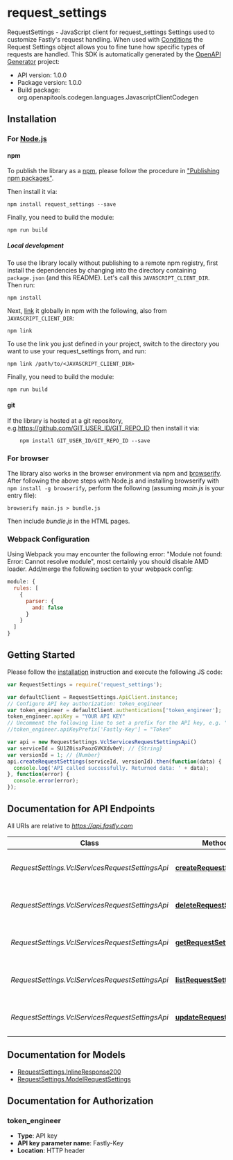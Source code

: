 # request_settings

RequestSettings - JavaScript client for request_settings
Settings used to customize Fastly's request handling. When used with [Conditions](#condition) the Request Settings object allows you to fine tune how specific types of requests are handled.
This SDK is automatically generated by the [OpenAPI Generator](https://openapi-generator.tech) project:

- API version: 1.0.0
- Package version: 1.0.0
- Build package: org.openapitools.codegen.languages.JavascriptClientCodegen

## Installation

### For [Node.js](https://nodejs.org/)

#### npm

To publish the library as a [npm](https://www.npmjs.com/), please follow the procedure in ["Publishing npm packages"](https://docs.npmjs.com/getting-started/publishing-npm-packages).

Then install it via:

```shell
npm install request_settings --save
```

Finally, you need to build the module:

```shell
npm run build
```

##### Local development

To use the library locally without publishing to a remote npm registry, first install the dependencies by changing into the directory containing `package.json` (and this README). Let's call this `JAVASCRIPT_CLIENT_DIR`. Then run:

```shell
npm install
```

Next, [link](https://docs.npmjs.com/cli/link) it globally in npm with the following, also from `JAVASCRIPT_CLIENT_DIR`:

```shell
npm link
```

To use the link you just defined in your project, switch to the directory you want to use your request_settings from, and run:

```shell
npm link /path/to/<JAVASCRIPT_CLIENT_DIR>
```

Finally, you need to build the module:

```shell
npm run build
```

#### git

If the library is hosted at a git repository, e.g.https://github.com/GIT_USER_ID/GIT_REPO_ID
then install it via:

```shell
    npm install GIT_USER_ID/GIT_REPO_ID --save
```

### For browser

The library also works in the browser environment via npm and [browserify](http://browserify.org/). After following
the above steps with Node.js and installing browserify with `npm install -g browserify`,
perform the following (assuming *main.js* is your entry file):

```shell
browserify main.js > bundle.js
```

Then include *bundle.js* in the HTML pages.

### Webpack Configuration

Using Webpack you may encounter the following error: "Module not found: Error:
Cannot resolve module", most certainly you should disable AMD loader. Add/merge
the following section to your webpack config:

```javascript
module: {
  rules: [
    {
      parser: {
        amd: false
      }
    }
  ]
}
```

## Getting Started

Please follow the [installation](#installation) instruction and execute the following JS code:

```javascript
var RequestSettings = require('request_settings');

var defaultClient = RequestSettings.ApiClient.instance;
// Configure API key authorization: token_engineer
var token_engineer = defaultClient.authentications['token_engineer'];
token_engineer.apiKey = "YOUR API KEY"
// Uncomment the following line to set a prefix for the API key, e.g. "Token" (defaults to null)
//token_engineer.apiKeyPrefix['Fastly-Key'] = "Token"

var api = new RequestSettings.VclServicesRequestSettingsApi()
var serviceId = SU1Z0isxPaozGVKXdv0eY; // {String} 
var versionId = 1; // {Number} 
api.createRequestSettings(serviceId, versionId).then(function(data) {
  console.log('API called successfully. Returned data: ' + data);
}, function(error) {
  console.error(error);
});


```

## Documentation for API Endpoints

All URIs are relative to *https://api.fastly.com*

Class | Method | HTTP request | Description
------------ | ------------- | ------------- | -------------
*RequestSettings.VclServicesRequestSettingsApi* | [**createRequestSettings**](docs/VclServicesRequestSettingsApi.md#createRequestSettings) | **POST** /service/{service_id}/version/{version_id}/request_settings | Create a Request Settings object
*RequestSettings.VclServicesRequestSettingsApi* | [**deleteRequestSettings**](docs/VclServicesRequestSettingsApi.md#deleteRequestSettings) | **DELETE** /service/{service_id}/version/{version_id}/request_settings/{request_settings_name} | Delete a Request Settings object
*RequestSettings.VclServicesRequestSettingsApi* | [**getRequestSettings**](docs/VclServicesRequestSettingsApi.md#getRequestSettings) | **GET** /service/{service_id}/version/{version_id}/request_settings/{request_settings_name} | Get a Request Settings object
*RequestSettings.VclServicesRequestSettingsApi* | [**listRequestSettings**](docs/VclServicesRequestSettingsApi.md#listRequestSettings) | **GET** /service/{service_id}/version/{version_id}/request_settings | List Request Settings objects
*RequestSettings.VclServicesRequestSettingsApi* | [**updateRequestSettings**](docs/VclServicesRequestSettingsApi.md#updateRequestSettings) | **PUT** /service/{service_id}/version/{version_id}/request_settings/{request_settings_name} | Update a Request Settings object


## Documentation for Models

 - [RequestSettings.InlineResponse200](docs/InlineResponse200.md)
 - [RequestSettings.ModelRequestSettings](docs/ModelRequestSettings.md)


## Documentation for Authorization



### token_engineer


- **Type**: API key
- **API key parameter name**: Fastly-Key
- **Location**: HTTP header

